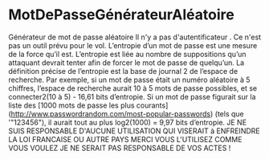 # MotDePasseGénérateurAléatoire
Générateur de mot de passe aléatoire
Il n'y a pas d'autentificateur . Ce n'est pas un outil prévu pour le vol.
L’entropie d’un mot de passe est une mesure de la force qu’il est.
L’entropie est liée au nombre de suppositions qu’un attaquant devrait tenter afin de forcer le mot de passe de quelqu’un.
La définition précise de l’entropie est la base de journal 2 de l’espace de recherche.
Par exemple, si un mot de passe était un numéro aléatoire à 5 chiffres, l’espace de recherche aurait 10 à 5 mots de passe possibles, et se connecter2(10 à 5) - 16,61 bits d’entropie.
Si un mot de passe figurait sur la liste des [1000 mots de passe les plus courants] (http://www.passwordrandom.com/most-popular-passwords) (tels que '"123456"), il aurait tout au plus log2(1000) = 9,97 bits d’entropie.
JE NE SUIS RESPONSABLE D'AUCUNE UTILISATION QUI VISERAIT à ENFREINDRE LA LOI FRANCAISE OU AUTRE PAYS MERCI 
VOUS L'UTILISEZ COMME VOUS VOULEZ JE NE SERAIT PAS RESPONSABLE DE VOS ACTES !
